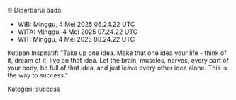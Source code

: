 ⏰ Diperbarui pada:
- WIB: Minggu, 4 Mei 2025 06.24.22 UTC
- WITA: Minggu, 4 Mei 2025 07.24.22 UTC
- WIT: Minggu, 4 Mei 2025 08.24.22 UTC

Kutipan Inspiratif:
"Take up one idea. Make that one idea your life - think of it, dream of it, live on that idea. Let the brain, muscles, nerves, every part of your body, be full of that idea, and just leave every other idea alone. This is the way to success."


Kategori: success

